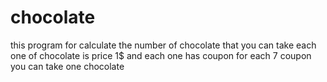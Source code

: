 # chocolate
this program for calculate the number of chocolate that you can take each one of chocolate is price 1$ and each one has coupon for each 7 coupon you can take one chocolate
